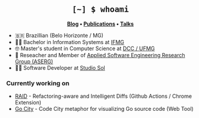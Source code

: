 <h2 align="center" style="font-family: Consolas, monospace;">
	[~] $ whoami
</h2>

<p align="center">
	<strong>
		<a href="https://brito.com.br/">Blog</a>
		•
		<a href="https://scholar.google.com.br/citations?user=5uKHnJ8AAAAJ">Publications</a>
		•
		<a href="https://slides.com/rodrigo73">Talks</a>
	</strong>
</p>


- :brazil: Brazillian (Belo Horizonte / MG)
- :man_student: Bachelor in Information Systems at [IFMG](https://www.ifmg.edu.br/)
- :nerd_face: Master's student in Computer Science at [DCC / UFMG](http://ppgcc.dcc.ufmg.br)
- :microscope: Reseacher and Member of [Applied Software Engineering Research Group (ASERG)](http://aserg.labsoft.dcc.ufmg.br)
- :man_technologist: Software Developer at [Studio Sol](https://www.studiosol.com.br)

### Currently working on

- [RAID](https://github.com/rodrigo-brito/refactoring-aware-diff) - Refactoring-aware and Intelligent Diffs (Github Actions / Chrome Extension)
- [Go City](https://go-city.github.io/) - Code City metaphor for visualizing Go source code (Web Tool)

